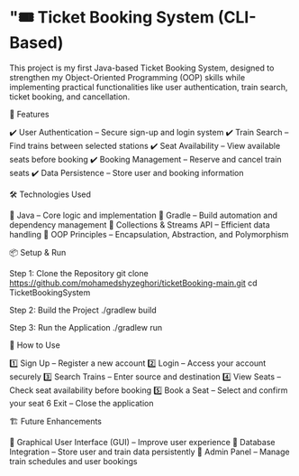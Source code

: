# "🎟️ Ticket Booking System (CLI-Based)

This project is my first Java-based Ticket Booking System, designed to strengthen my Object-Oriented Programming (OOP) skills while implementing practical functionalities like user authentication, train search, ticket booking, and cancellation.

🚀 Features

✔️ User Authentication – Secure sign-up and login system
✔️ Train Search – Find trains between selected stations
✔️ Seat Availability – View available seats before booking
✔️ Booking Management – Reserve and cancel train seats
✔️ Data Persistence – Store user and booking information

🛠️ Technologies Used

🔹 Java – Core logic and implementation
🔹 Gradle – Build automation and dependency management
🔹 Collections \& Streams API – Efficient data handling
🔹 OOP Principles – Encapsulation, Abstraction, and Polymorphism

📦 Setup \& Run

Step 1: Clone the Repository
git clone https://github.com/mohamedshyzeghori/ticketBooking-main.git
cd TicketBookingSystem

Step 2: Build the Project
./gradlew build

Step 3: Run the Application
./gradlew run

📌 How to Use

1️⃣ Sign Up – Register a new account
2️⃣ Login – Access your account securely
3️⃣ Search Trains – Enter source and destination
4️⃣ View Seats – Check seat availability before booking
5️⃣ Book a Seat – Select and confirm your seat
 6 Exit – Close the application

🏗️ Future Enhancements

🚀 Graphical User Interface (GUI) – Improve user experience
💾 Database Integration – Store user and train data persistently
🔧 Admin Panel – Manage train schedules and user bookings
